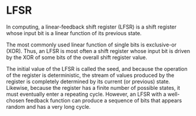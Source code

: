# LFSR
In computing, a linear-feedback shift register (LFSR) is a shift register whose input bit is a linear function of its previous state.

The most commonly used linear function of single bits is exclusive-or (XOR). Thus, an LFSR is most often a shift register whose input bit is driven by the XOR of some bits of the overall shift register value.

The initial value of the LFSR is called the seed, and because the operation of the register is deterministic, the stream of values produced by the register is completely determined by its current (or previous) state. Likewise, because the register has a finite number of possible states, it must eventually enter a repeating cycle. However, an LFSR with a well-chosen feedback function can produce a sequence of bits that appears random and has a very long cycle.

